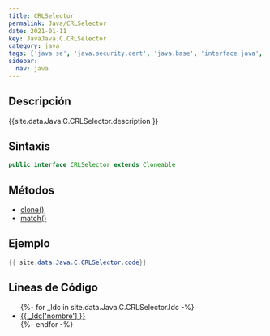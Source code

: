 ```yaml
---
title: CRLSelector
permalink: Java/CRLSelector
date: 2021-01-11
key: JavaJava.C.CRLSelector
category: java
tags: ['java se', 'java.security.cert', 'java.base', 'interface java', 'Java 1.4']
sidebar: 
  nav: java
---
```


## Descripción
{{site.data.Java.C.CRLSelector.description }}

## Sintaxis
~~~java
public interface CRLSelector extends Cloneable
~~~

## Métodos
* [clone()](/Java/CRLSelector/clone)
* [match()](/Java/CRLSelector/match)

## Ejemplo
~~~java
{{ site.data.Java.C.CRLSelector.code}}
~~~

## Líneas de Código
<ul>
{%- for _ldc in site.data.Java.C.CRLSelector.ldc -%}
   <li>
       <a href="{{_ldc['url'] }}">{{ _ldc['nombre'] }}</a>
   </li>
{%- endfor -%}
</ul>
